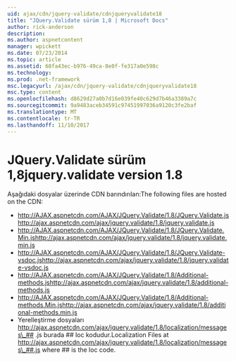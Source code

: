 ```yaml
---
uid: ajax/cdn/jquery-validate/cdnjqueryvalidate18
title: "JQuery.Validate sürüm 1,8 | Microsoft Docs"
author: rick-anderson
description: 
ms.author: aspnetcontent
manager: wpickett
ms.date: 07/23/2014
ms.topic: article
ms.assetid: 68fa43ec-b976-49ca-8e0f-fe317a0e598c
ms.technology: 
ms.prod: .net-framework
msc.legacyurl: /ajax/cdn/jquery-validate/cdnjqueryvalidate18
msc.type: content
ms.openlocfilehash: d8629d27a0b7d16e039fe40c629d7b46a3389a7c
ms.sourcegitcommit: 9a9483aceb34591c97451997036a9120c3fe2baf
ms.translationtype: MT
ms.contentlocale: tr-TR
ms.lasthandoff: 11/10/2017
---
```

<a name="jqueryvalidate-version-18"></a><span data-ttu-id="14cbd-102">JQuery.Validate sürüm 1,8</span><span class="sxs-lookup"><span data-stu-id="14cbd-102">jquery.validate version 1.8</span></span>
====================
<span data-ttu-id="14cbd-103">Aşağıdaki dosyalar üzerinde CDN barındırılan:</span><span class="sxs-lookup"><span data-stu-id="14cbd-103">The following files are hosted on the CDN:</span></span>

- <span data-ttu-id="14cbd-104">http://AJAX.aspnetcdn.com/AJAX/JQuery.Validate/1.8/JQuery.Validate.js</span><span class="sxs-lookup"><span data-stu-id="14cbd-104">http://ajax.aspnetcdn.com/ajax/jquery.validate/1.8/jquery.validate.js</span></span>
- <span data-ttu-id="14cbd-105">http://AJAX.aspnetcdn.com/AJAX/JQuery.Validate/1.8/JQuery.Validate.Min.js</span><span class="sxs-lookup"><span data-stu-id="14cbd-105">http://ajax.aspnetcdn.com/ajax/jquery.validate/1.8/jquery.validate.min.js</span></span>
- <span data-ttu-id="14cbd-106">http://AJAX.aspnetcdn.com/AJAX/JQuery.Validate/1.8/JQuery.Validate-vsdoc.js</span><span class="sxs-lookup"><span data-stu-id="14cbd-106">http://ajax.aspnetcdn.com/ajax/jquery.validate/1.8/jquery.validate-vsdoc.js</span></span>
- <span data-ttu-id="14cbd-107">http://AJAX.aspnetcdn.com/AJAX/JQuery.Validate/1.8/Additional-methods.js</span><span class="sxs-lookup"><span data-stu-id="14cbd-107">http://ajax.aspnetcdn.com/ajax/jquery.validate/1.8/additional-methods.js</span></span>
- <span data-ttu-id="14cbd-108">http://AJAX.aspnetcdn.com/AJAX/JQuery.Validate/1.8/Additional-methods.Min.js</span><span class="sxs-lookup"><span data-stu-id="14cbd-108">http://ajax.aspnetcdn.com/ajax/jquery.validate/1.8/additional-methods.min.js</span></span>
- <span data-ttu-id="14cbd-109">Yerelleştirme dosyaları http://ajax.aspnetcdn.com/ajax/jquery.validate/1.8/localization/messages\_## .js burada ## loc kodudur.</span><span class="sxs-lookup"><span data-stu-id="14cbd-109">Localization Files at http://ajax.aspnetcdn.com/ajax/jquery.validate/1.8/localization/messages\_##.js where ## is the loc code.</span></span>
